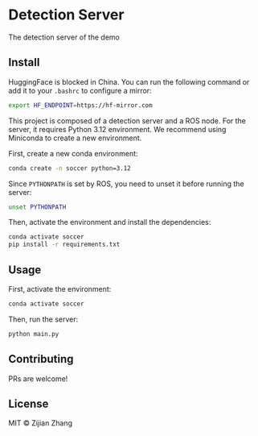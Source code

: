 # Detection Server

The detection server of the demo

## Install

HuggingFace is blocked in China. You can run the following command or add it to your `.bashrc` to configure a mirror:

```bash
export HF_ENDPOINT=https://hf-mirror.com
```

This project is composed of a detection server and a ROS node. For the server, it requires Python 3.12 environment. We recommend using Miniconda to create a new environment.

First, create a new conda environment:

```bash
conda create -n soccer python=3.12
```

Since `PYTHONPATH` is set by ROS, you need to unset it before running the server:

```bash
unset PYTHONPATH
```

Then, activate the environment and install the dependencies:

```bash
conda activate soccer
pip install -r requirements.txt
```

## Usage

First, activate the environment:

```bash
conda activate soccer
```

Then, run the server:

```bash
python main.py
```

## Contributing

PRs are welcome!

## License

MIT © Zijian Zhang
